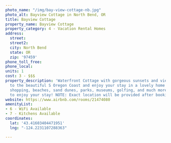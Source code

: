 ```yaml
---
photo_name: "/img/bay-view-cottage-nb.jpg"
photo_alt: Bayview Cottage in North Bend, OR
title: Bayview Cottage
property_name: Bayview Cottage
property_category: 4 - Vacation Rental Homes
address:
  street: 
  street2: 
  city: North Bend
  state: OR
  zip: '97459'
phone_toll_free: 
phone_local: 
units: 1
cost: 3 - $$$
property_description: 'Waterfront Cottage with gorgeous sunsets and views. Escape
  to the beautiful S Oregon Coast and enjoy your stay in a lovely home with nearby
  shopping, beaches, sand dunes, parks, museums, golfing, and much more, you are sure
  to enjoy your stay! NOTE: Exact location will be provided after booking. '
website: https://www.airbnb.com/rooms/21474080
amenityList:
- 6 - WiFi Available
- 7 - Kitchens Available
coordinates:
  lat: '43.41603404471951'
  lng: "-124.2231107288363"

---
```

